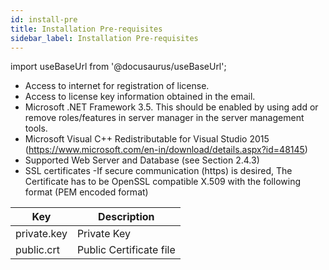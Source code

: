 ```yaml
---
id: install-pre
title: Installation Pre-requisites
sidebar_label: Installation Pre-requisites
---
```


import useBaseUrl from '@docusaurus/useBaseUrl';

* Access to internet for registration of license.
* Access to license key information obtained in the email.
* Microsoft .NET Framework 3.5. This should be enabled by using add or remove roles/features in server manager in the server management tools.
* Microsoft Visual C++ Redistributable for Visual Studio 2015 (https://www.microsoft.com/en-in/download/details.aspx?id=48145) 
* Supported Web Server and Database (see Section 2.4.3)
* SSL certificates -If secure communication (https) is desired, The Certificate has to be OpenSSL compatible X.509 with the following format (PEM encoded format)

| Key | Description |
| --- | --- |
| private.key | Private Key |
| public.crt | Public Certificate file |